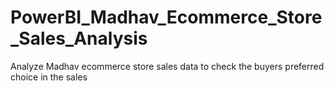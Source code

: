 # PowerBI_Madhav_Ecommerce_Store_Sales_Analysis

Analyze Madhav ecommerce store sales data to check the buyers preferred choice in the sales
